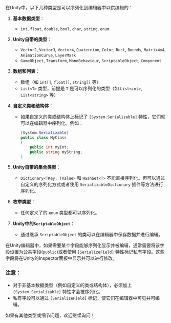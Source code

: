 在Unity中，以下几种类型是可以序列化到编辑器中以供编辑的：

1. **基本数据类型**：
   - `int`, `float`, `double`, `bool`, `char`, `string`, `enum`
   
2. **Unity自带的类型**：
   - `Vector2`, `Vector3`, `Vector4`, `Quaternion`, `Color`, `Rect`, `Bounds`, `Matrix4x4`, `AnimationCurve`, `LayerMask`
   - `GameObject`, `Transform`, `MonoBehaviour`, `ScriptableObject`, `Component`
   
3. **数组和列表**：
   - 数组（如 `int[]`, `float[]`, `string[]` 等）
   - `List<T>` 类型，前提是 `T` 是可以序列化的类型（如 `List<int>`, `List<string>` 等）
   
4. **自定义类和结构体**：
   - 如果自定义的类或结构体上标记了 `[System.Serializable]` 特性，它们就可以在编辑器中序列化。例如：
     ```csharp
     [System.Serializable]
     public class MyClass
     {
         public int myInt;
         public string myString;
     }
     ```

5. **Unity自带的集合类型**：
   - `Dictionary<TKey, TValue>` 和 `HashSet<T>` 不能直接序列化。但可以通过自定义的序列化方式或者使用 `SerializableDictionary` 插件等方法进行序列化。
   
6. **枚举类型**：
   - 任何定义了的 `enum` 类型都可以序列化。
   
7. **Unity中的`ScriptableObject`**：
   - 通过继承 `ScriptableObject` 的类可以在编辑器中保存数据并进行编辑。

在Unity编辑器中，如果需要某个字段能够序列化显示并被编辑，通常需要将该字段设置为公共字段(`public`)或者使用 `[SerializeField]` 特性标记私有字段。这些字段将在Unity的Inspector面板中显示并可以进行修改。

### 注意：
- 对于非基本数据类型（例如自定义的类或结构体），必须加上 `[System.Serializable]` 特性才会被序列化。
- 私有字段可以通过 `[SerializeField]` 标记，使它们在编辑器中可见并可编辑。

如果有其他类型或细节问题，欢迎继续询问！
